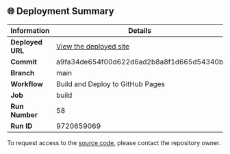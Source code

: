 ## 🌐 Deployment Summary

| Information | Details |
|-------------|---------|
| **Deployed URL** | [View the deployed site](https://First-Matter.github.io/zeno-jam-1-public) |
| **Commit** | a9fa34de654f00d622d6ad2b8a8f1d665d54340b |
| **Branch** | main |
| **Workflow** | Build and Deploy to GitHub Pages |
| **Job** | build |
| **Run Number** | 58 |
| **Run ID** | 9720659069 |

To request access to the [source code](https://github.com/First-Matter/zeno-jam-1), please contact the repository owner.
